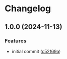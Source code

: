 # Changelog

## 1.0.0 (2024-11-13)

### Features

* initial commit ([c52f69a](https://github.com/cihelper/semanticrelease-preset-uv/commit/c52f69acb7a4f5986efecd5c4c9bdccffc693956))
